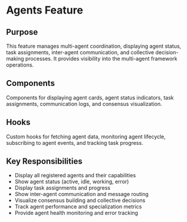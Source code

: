 # Agents Feature

## Purpose

This feature manages multi-agent coordination, displaying agent status, task assignments, inter-agent communication, and collective decision-making processes. It provides visibility into the multi-agent framework operations.

## Components

Components for displaying agent cards, agent status indicators, task assignments, communication logs, and consensus visualization.

## Hooks

Custom hooks for fetching agent data, monitoring agent lifecycle, subscribing to agent events, and tracking task progress.

## Key Responsibilities

- Display all registered agents and their capabilities
- Show agent status (active, idle, working, error)
- Display task assignments and progress
- Show inter-agent communication and message routing
- Visualize consensus building and collective decisions
- Track agent performance and specialization metrics
- Provide agent health monitoring and error tracking
